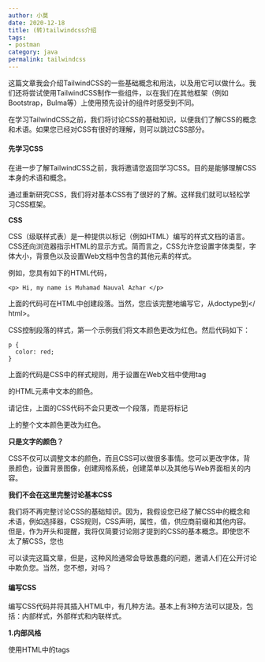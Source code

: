 ```yaml
---
author: 小莫
date: 2020-12-18
title: (转)tailwindcss介绍
tags:
- postman
category: java
permalink: tailwindcss
---
```


这篇文章我会介绍TailwindCSS的一些基础概念和用法，以及用它可以做什么。我们还将尝试使用TailwindCSS制作一些组件，以在我们在其他框架（例如Bootstrap，Bulma等）上使用预先设计的组件时感受到不同。

<!-- more -->

在学习TailwindCSS之前，我们将讨论CSS的基础知识，以便我们了解CSS的概念和术语。如果您已经对CSS有很好的理解，则可以跳过CSS部分。



#### 先学习CSS

在进一步了解TailwindCSS之前，我将邀请您返回学习CSS。目的是能够理解CSS本身的术语和概念。



通过重新研究CSS，我们将对基本CSS有了很好的了解。这样我们就可以轻松学习CSS框架。



**CSS**



CSS（级联样式表）是一种提供以标记（例如HTML）编写的样式文档的语言。 CSS还向浏览器指示HTML的显示方式。简而言之，CSS允许您设置字体类型，字体大小，背景色以及设置Web文档中包含的其他元素的样式。



例如，您具有如下的HTML代码，

```markup
<p> Hi, my name is Muhamad Nauval Azhar </p>
```



上面的代码可在HTML中创建段落。当然，您应该完整地编写它，从doctype到</ html>。



CSS控制段落的样式，第一个示例我们将文本颜色更改为红色。然后代码如下：

```markup
p { 
  color: red; 
}
```



上面的代码是CSS中的样式规则，用于设置在Web文档中使用tag <p>的HTML元素中文本的颜色。



请记住，上面的CSS代码不会只更改一个段落，而是将标记<p>上的整个文本颜色更改为红色。



**只是文字的颜色？**



CSS不仅可以调整文本的颜色，而且CSS可以做很多事情。您可以更改字体，背景颜色，设置背景图像，创建网格系统，创建菜单以及其他与Web界面相关的内容。



**我们不会在这里完整讨论基本CSS**



我们将不再完整讨论CSS的基础知识。因为，我假设您已经了解CSS中的概念和术语，例如选择器，CSS规则，CSS声明，属性，值，供应商前缀和其他内容。但是，作为开头和提醒，我将仅简要讨论刚才提到的CSS的基本概念。即使您不太了解CSS，您也



可以读完这篇文章，但是，这种风险通常会导致愚蠢的问题，邀请人们在公开讨论中欺负您。当然，您不想，对吗？



#### 编写CSS

编写CSS代码并将其插入HTML中，有几种方法。基本上有3种方法可以提及，包括：内部样式，外部样式和内联样式。



**1.内部风格**



使用HTML中的tags <style>以这种方式插入CSS代码。假设我们有一个如下的HTML结构，

```markup
<!DOCTYPE html> 
<html> 
  <head> 
    <title> Learn CSS </title> 
  </head> 
  <body> 
    <p> 30分钟学习TailwindCSS </p> 
  </body> 
</html>
```



然后，我们要在HTML中设置样式或将CSS代码插入HTML，然后编写要在标签<style>之间使用的CSS规则，并在关闭标签</ head>之前将其粘贴。

```markup
<!DOCTYPE html> 
<html> 
  <head> 
    <title> </title>   
    <style> 
      p { 
        color: red; 
      } 
    </style> 
  </head> 
  <body> 
    <p> 30分钟学习TailwindCSS </p> 
  </body> 
</html>
```



**2.外部风格**



与以前的方法不同，我们将所有CSS规则记录在与HTML文件不同的文件中。创建一个扩展名为.css的新文件，在此我给出一个示例，其名称为style.css，文件内容如下，

```markup
p { 
  color: red; 
}
```



要将文件插入HTML，然后使用<link>标记，如下所示，

```markup
<!DOCTYPE html> 
<html> 
  <head> 
    <title> </title> 
    <link rel = "stylesheet" href = "style.css"> 
  </head> 
  <body> 
    <p> 30分钟学习TailwindCSS </p> 
  </body> 
</html>
```

属性href旨在识别我们在HTML中使用的CSS文件。尽管attributerel旨在指定两个文件之间的关系，但在此上下文中，HTML和CSS由于CSS是样式表，因此为属性指定样式表的值为value。



**3.内联样式**



此方法与内部样式之间存在相似之处，因为它们都不在其他文件中编写CSS规则。此方法非常简单，因为您无需在CSS代码中编写选择器。您将立即编写CSS声明，因为此方法会将CSS代码直接插入所需的tag中。举个例子，



```markup
<!DOCTYPE html> 
<html> 
  <head> 
    <title> </title> 
  </head> 
  <body> 
    <p style = "color: red;"> 30分钟学习TailwindCSS </p> 
  </body> 
</html>
```



乍一看，此方法是如此简单且易于实现，但是，请花点时间想象一下，如果您有1000个标签<p>，并且要求它们具有相同的样式。当然，您只需要复制它，对吗？但是，当您需要更改CSS声明中的属性值时，该怎么办？那么，如果CSS声明具有10个以上的属性，怎么办？当然，这会打扰您。



除了这三种方法，您还可以使用JavaScript在HTML中插入CSS样式。简单来说，JavaScript有一个DOM（文档对象模型），DOM将HTML视为对象，并允许您通过JavaScript提供的API来处理样式，内容，属性等。

您也可以根据条件申请上述三种方式。要记住的事情是编写可重用，可以重用，可维护或可以维护的CSS规则，尽管在编写CSS代码时还需要应用其他一些方面，但是至少要结合这两点刚才您可以编写代码CSS是人类可读的。



#### CSS很简单

CSS是一种简单的语言，具有简单易懂的语法或书写风格。正如您之前所做的，更改文本的颜色仅需要3行代码，对吗？



让我们从此CSS语法开始进行基本的手术。 CSS很简单，

```css
selector { 
  // CSS 声明 
}
```

首先不要惊慌，因为您听到了一个从未听过的术语，有时这个术语听起来很酷，即使它可能很容易理解。



让我们检查一下上面的CSS代码，将其分为几个要点，以使其更易于理解，



**1. CSS规则**



上面的代码是CSS规则。一段代码，将使HTML中的一个或多个元素生效。根据CSS声明，将赋予每个CSS规则不同的效果。 CSS声明写在左括号和右括号之间，如下所示：。{CSS declarartion}



**2. CSS选择器**



如前所述，CSS规则可以影响一个或多个元素，这取决于选择器。简而言之，选择器是CSS中允许我们选择要设置样式的元素的一种方式。在一个Web文档中，当然有多个HTML标记，因此，通过选择器，我们可以一次选择一个或多个HTML元素以赋予相同的样式。



选择器可以是HTML标记名称，类名称，ID，属性标记，伪选择器等。



选择器标签：您只需要写下标签的名称，即其课程，例如：p，div，表格，视频，跨度等等。



选择器ID：您需要在名称ID的开头添加井号（＃），例如＃header，＃footer，＃main等。



选择器类：您需要在类名称的开头添加一个点，例如：.name，.box，.widget，.menu等。



**3. CSS声明**



这是使用CSS进行“愉悦”的重点。因为，您可以在此处为之前选择的元素设置所需的样式。 CSS声明是一种设置CSS规则样式的方法。 CSS声明由属性，冒号，值和分号组成。之前，我们已经做了一行CSS声明，即：color：red;。该代码是单行CSS声明。为



什么叫CSS声明？因为在代码中有一个属性，即颜色“ acolon”，即：。一个值，即红色。最后是一个分号，即；。



属性是给出样式类型的指令。用小写或小写字母和符号“-”作为分隔符写的属性（如果名称peroperty由2个以上的音节组成）。每个属性名称都有其自己的作用。给定的效果还取决于给定的值，给定的值也必须与属性名称有关。在前面的示例中，我们使用pr



opertycolor更改了文本的颜色，使其变为红色，因为我们将valuesred分配给了property。因此，属性的值和名称必须相关。



给属性赋值，即在冒号或冒号之后：。一行CSS声明以分号或分号;结尾。最后一个位置的CSS声明不需要用分号关闭，但是使用时更好。



当然，我们可以在一个CSS规则上编写多个CSS声明。我们需要多少CSS声明取决于我们要为元素创建哪种样式。例如，我们要更改类别为name的元素的文本颜色，背景和字体。因此，代码如下



```css
name { 
  font-family: 'arial'; 
  color: red; 
  background-color: blue; 
}
```

上面的代码是CSS规则，它将文本的颜色更改为红色，背景更改为蓝色，并将字体更改为arial。



我们已经在本节中了解了CSS。在下一节中，我们将讨论TailwindCSS，并且假定您已经了解CSS的基本知识和术语。如果您听不懂，可以重复阅读直到您理解为止。



#### TailwindCSS



![xxx](https://image.xiaomo.info//blog/GAEIS16OFM6KDPN9NWVZEB.png)

如果您遇到的通用框架由许多组件预先设计组成，则在此TailwindCSS中，您将找不到诸如按钮，卡片，警报，轮播等其他预先设计的组件。因为TailwindCSS不是UI工具包，而是实用程序优先的框架，用于快速构建自定义界面。



简而言之，在TailwindCSS中，有许多小类代表CSS声明。因此，当您要创建组件时，则需要使用其中的一些小类来创建您要引用的组件。



例如，您要制作一个按钮组件。在Bootstrap框架或其他具有预先设计的组件的框架中，您或多或少会这样做：



```html
<button class="btn"> Button </button> 

or 

<button class="button"> Button </button>
```



同时，在TailwindCSS中，您需要这样做：



```html
<button class="bg-blue-500 text-white font-bold py-2 px-4 rounded" > 
  Button 
</button>
```

上面的类表示它们自己的属性和值。



-   bg-blue-500代表propertybackground-color：＃4299e1;
-   text-white代表属性颜色：#fff;
-   font-bold代表属性font-weight：700;
-   py-2，即padding-y或padding-vertical表示属性padding-top：0.5rem;底部填充：0.5rem；
-   px-4表示padding-x或padding-horizontal表示属性padding-left：1rem; andpadding-right：1rem；
-   四舍五入代表边界半径：.25rem；



**看起来很复杂吧？**



但是，像这样，即使您使用相同的框架，您与其他人创建的UI也会有所不同。与使用UI套件的情况不同，创建的UI趋于相同，因为在UI套件中可以使用预先设计的组件，尽管可以覆盖样式，但是结果可能不会有太大差别。



无法将TailwindCSS与UI工具包框架（例如Bootstrap，Bulma或Spectre）相提并论，因为它们基本上具有不同的概念。



如果在UI工具包框架中需要创建一些自定义类来自定义所使用的预先设计的组件，而在TailwindCSS中则可以减少自定义类的使用。因为，要制造组件，您需要通过编译实用程序类从头开始。



#### TailwindCSS不是唯一的实用程序优先框架

TailwindCSS于2017年11月2日首次发布。在此之前，有许多框架具有类似TailwindCSS的概念，包括：

-   [Shed.CSS](https://github.com/tedconf/shed-css)
-   [TACHYONS](https://tachyons.io/)
-   [Beard](https://github.com/monarkee/beard)
-   [TurretCSS](https://turretcss.com/)
-   等等

上述框架大约落后4-5年。因此，在TailwindCSS之前，实用程序优先框架的概念已经被应用。换句话说，TailwindCSS并不是唯一的实用程序优先框架。



除了上述框架之外，Bootstrap还具有仅在版本4中添加的实用程序类。以前，它们也已添加，但是当版本3被命名为帮助程序类时。



尽管时间不长，但TailwindCSS一直吸引着人们的注意，因为在不到2年的时间里，它已在GitHub上获得了10,000多个星级。尽管TailwindCSS本身最近已踩到1.0.0-beta.4版本。



但是，我们不能断定TailwindCSS比其他效用优先框架要好，因为要得出结论，我们需要测试其中一些框架。不一定也适用于所有情况的框架。



因此，如果您正在寻找一个由一组预先设计的组件组成的框架，也许TailwindCSS不适合您。但是，如果您想构建一个具有标识的接口，则TailwindCSS可能适合您。



您不会驾驶跑车越野



**可定做**



尾风也非常可定制。您可以更改默认颜色，添加断点屏幕尺寸，添加系列字体以及添加其他实用程序类。为什么可以如此自定义？ Tailwind有一个旨在保存所有配置的配置文件，在此配置中，您还可以指定要使用的实用程序类。另外，更酷的是，您可以设

置前缀，以便通过提供前缀可以最大程度地减少类名冲突。



示例文件tailwind.config.js

```javascript
module.exports = { 
  important: true, 
  theme: { 
    fontFamily: { 
      display: ['Gilroy', 'sans-serif'], 
      body: ['Graphical', 'sans-serif'], 
    }, 
    extend: { 
      colors: { 
        cyan: '# 9cdbff', 
      }, 
      margin: { 
        '96': '24rem', 
        '128': '32rem', 
      }, 
    } 
  }, 
  variants: { 
    opacity: ['responsive', 'hover'] 
  } 
}
```

上面的配置文件是可选的-不需要。 TailwindCSS将在项目的根文件夹中查找配置文件。如果没有，它将使用默认的config。



#### TailwindCSS有多大

与其他流行的框架相比，Tailwind具有相当大的文件大小。



![xxx](https://image.xiaomo.info//blog/GAEIS16OFM6KDPN9NWVZJR.png)



考虑到Tailwind由实用程序类的集合组成，这是合理的。当然，可能的解决方案是删除我们不使用的实用程序类。但是如何？要解决此问题，可以使用[PurgeCSS](https://www.purgecss.com/)。它是一个可以帮助您删除未使用的CSS的工具。酷吧？



这样，您的CSS文件大小可以只有13kb。与Firefox Send一样，他们使用TailwindCSS并仅以13.1kb（在di-Minify之后）和4.7kb（在di-gzip之后）的大小归档CSS。



#### 开始使用TailwindCSS

从这里开始，我将TailwindCSS称为Tailwind。



从安装到开发，Tailwind都有不错的文档。



![xxx](https://image.xiaomo.info//blog/9VYYXMLHRYZH6BF2QY6875.png)







特别是添加了Algolia搜索引擎。这样在学习Tailwind时会更加自在。



![xxx](https://image.xiaomo.info//blog/GAEIS16OFM6KDPN9NWVZP7.png)



要安装Tailwind，您可以通过NPM或Yarn，而且要确保已安装Node.js。



#### 安装Tailwind

您可以通过运行以下命令从创建新文件夹开始：

```bash
mkdir mytailwind

cd mytailwind
```



那么您需要通过包管理器之一Yarn或NPM将Tailwind添加为依赖项。

```bash
# NPM 
npm install tailwindcss --save-dev 

# Yarn 
yarn add tailwindcss --dev
```



上面的命令会将Tailwind作为devdependencies添加到package.json中。



#### 将Tailwind添加到CSS文件

Tailwind的指令旨在使您更轻松地将Tailwind代码与CSS代码一起添加。将以下代码添加到CSS代码的第一行：



```css
@tailwind base; 

@tailwind components; 

@tailwind utilities; 

/ ** 你的 CSS 代码 ** /
```



该指令将不能被浏览器直接读取，因此该指令将由Tailwind CLI转换为CSS代码。



假设您的CSS文件名为style.css，然后使用Tailwind CLI使用以下命令来转换或处理CSS代码：

```bash
npx tailwind build styles.css -o output.css
```



使用上述方法，每次更改CSS文件时都需要运行命令。为避免这种情况，您可以采取其他方法将Tailwind处理为CSS。您可以使用PostCSS，Webpack，Gulp或Laravel Mix。



Tailwind❤CDN



事实证明，可以通过CDN安装Tailwind！像一般的大多数库或框架一样，它必须具有CDN，以便可以轻松安装。



但是，不幸的是，使用CDN时有些事情您无法做，包括：

-   您无法自定义默认的Tailwind主题
-   您不能使用指令tailwind
-   您不能启用已禁用的功能
-   您无法安装第三方插件

**开始前**



HTML对每个元素都有默认样式。例如div，此元素具有固有的CSS声明，即display: block;。



有关具有默认样式的元素的完整列表，请在此处查看。



每个浏览器都有其默认样式，包括：

-   IE浏览器
-   火狐浏览器
-   Opera
-   Chrome / Webkit



您可以想象，当您建立一个网站并在其他浏览器中访问它时，您赋予先前样式的某些元素的外观会稍有不同，因为它与默认浏览器样式“混合”了。这样，您网站的外观就会不一致-尽管不会太多。



为了克服此问题，CSS框架或库通常具有基本样式，该样式旨在覆盖每个浏览器中的默认样式。这样，HTML中的元素在每个浏览器中将具有相同的默认样式。



Tailwind有其自己的基本样式，称为“**preflight**”或以前称为“ **base**”。 Tailwind使用[Normalize.css](https://github.com/necolas/normalize.css/)第三方库来执行此操作。您可以在[此处](https://tailwindcss.com/docs/preflight/)查看Tailwind为哪些元素提供了默认样式。



#### Tailwind上的颜色

Tailwind提供了许多调色板。甚至每个级别的透明度都可以调整。每种颜色都有9种透明度。



例如蓝色：



![xxx](https://image.xiaomo.info//blog/5676V76OE9O5UEMF6QZFIL.png)

这样，您就可以不受限制地使用颜色。因此，您将更加自由地制作组件。



#### 尝试Tailwind

在知道如何设置Tailwind之后，该尝试使用Tailwind构建一些组件了。



Tailwind将其实用工具类分为11类。在这11个类别中，下面有几个实用工具类，我将不在下面讨论所有实用工具类，仅讨论一些需要解释的实用工具类。因为其他实用工具类通常具有与CSS相同的功能。



11个类别包括：



#### **A. 布局**

在此类别中，当然有几个与布局相关的属性，包括：container, display, float, object-fit, object position, overflow, position, visibility 和 z-index.



**A.1 容器**



与Bootstrap相似，Tailwind也具有容器，它们的功能相同，即将元素包装在内部并在当前断点处设置min-width和max-width。不同之处在于，Tailwind中的容器不会自动位于中间；要使其处于中间位置，它必须调节margin-left和margin-right成为auto。在Tailwind中，可以通过提供实用工具类mx-auto来解决，该工具表示margin-x或margin-x水平，更精确地提供CSS声明。margin-left: auto; 和 margin-right: auto;



**A2 显示**



作为CSS，Tailwind还允许您调整显示属性，例如block，inline，inline-block，flex和其他。要使用flexbox，Tailwind有更多关于flexbox的特定文档。



**A.3 上/右/下/左**



我在上面没有提到这一部分，因为写下来相当复杂。该实用工具类与位置一起使用-无论是绝对位置，相对位置还是固定位置。用于设置属性left，right，top和bottom的实用工具类。以下是一些类名称，包括：





![xxx](https://image.xiaomo.info//blog/GAEIS16OFM6KDPN9NWVZUN.png)

**A.4 Z-index**



当然，您已经了解了该实用工具类的功能。基本上像CSS一样，该实用工具类用于管理堆栈顺序-例如PhotoShop设计软件中的图层面板或其他。使用该类会减少自定义类的使用。



![xxx](https://image.xiaomo.info//blog/5676V76OE9O5UEMF6QZFK9.png)

#### 排版

此类别中的所有类都可以设置排版，例如`font-size`, `font-family`, `color`,`font-weight`, `word-break`, `letter-spacing`等等。



**B.1 颜色**



如前所述，Tailwind提供了一个调色板，每种颜色都有一定的透明度。就像设置背景颜色一样，要设置文本颜色，Tailwind也具有类似的类名。



![xxx](https://image.xiaomo.info//blog/GAEIS16OFM6KDPN9NWW003.png)



**B.2 字体家族**



对于字体，默认的Tailwind有3个选择，即font-sans，font-serif和font-mono。如前所述，Tailwind是非常可定制的，因此您可以添加另一个类名称来设置字体。



![xxx](https://image.xiaomo.info//blog/5676V76OE9O5UEMF6QZFLX.png)



**B.3 字体大小**



您不能任意调整字体大小。但是，Tailwind通过提供几个类名来进行设置，例如：



![xxx](https://image.xiaomo.info//blog/GAEIS16OFM6KDPN9NWW05J.png)

#### C. 背景

Tailwind还提供了一个实用工具类来设置背景。但是，在所有可用于设置背景的实用工具类中，您仍然需要创建一个自定义类或嵌入式样式来设置背景图像。因为要设置背景图像，所以需要指定要使用的图像。

背景类别中可用的一些实用工具类是背景附件，背景颜色，背景位置，背景重复和背景大小。与背景相关的所有实用工具类均以名称bg- *开头，例如：bg-cover将背景大小设置为Cover。



#### D. 边框

在此类别中，有4种不同的实用工具类，包括：**边框颜色，边框样式，边框宽度和边框半径。**



**D.1 边框颜色**



调整边框的颜色，类似于“Tailwind”中的其他颜色。区别在于，设置边框颜色的前缀是名称border- *，例如：border-blue-600，将边框颜色设置为蓝色，级别为600。



**D.2 边框半径**



与背景不同，并非与边框相关的所有类名都以border- *开头。要设置Tailwind的边界半径，我们需要使用以**rounded**的单词开头的类名称，其中一些是：



![xxx](https://image.xiaomo.info//blog/5676V76OE9O5UEMF6QZFNL.png)



#### E. Flexbox

正如我之前提到的，Tailwind有自己的类别来讨论flexbox。该类别包括几个实用工具类，包括：*flex direction, flex wrapping, align items, align content, align self, justify content, flex, flex grow 和 flex shrink.*。



#### F. 间距

在此类别中，基本上仅由 **padding** 和 **margin** 组成。但是，要在页边空白处设置负值，Tailwind通常用 - 分隔类的名称。因此，此类别包括填充，边距和负边距。要设置padding，**请在类的名称前添加p，然后再添加side和size**，因此格式如下：p {side？}-{size}。就像padding一样，使用相同的方法来调整边距。



区别是，边距以m开头。与边距类似，要以相同的方式设置负边距，负边距的差异以**-m**开头，例如：-m-5以提供CSS声明边距：-1.25rem; 。



#### G. 尺寸

此类中的所有实用工具类基本上仅用于设置高度和宽度。但是，众所周知，CSS具有min 和 max属性。因此，此类别包括宽度，最小宽度，最大宽度，高度，最小高度和最大高度。要调整宽度，您需要使用此类的格式：**w- {number}。**



例如：w-10提供CSS声明宽度：2.5rem; 。设置高度，请使用相同的格式，需要把w更改为h。如果要设置min和max，需要添加min-或max-。



#### H. 表格

该类别仅包括2个实用工具类，即border collapse 和 table layout。



**I. 效果**



与表格一样，此类别有2个实用工具类，即阴影和不透明度。 Tailwind至少有8个用于管理阴影的类，包括：



![xxx](https://image.xiaomo.info//blog/GAEIS16OFM6KDPN9NWW0AZ.png)



其中一些还将具有以下外观：





![xxx](https://image.xiaomo.info//blog/5676V76OE9O5UEMF6QZFP9.png)

至于不透明度，Tailwind提供了至少5种实用工具类，其中包括：





![xxx](https://image.xiaomo.info//blog/GAEIS16OFM6KDPN9NWW0GF.png)

并显示以下内容，



![xxx](https://image.xiaomo.info//blog/5676V76OE9O5UEMF6QZFQX.png)



#### J. 互动性

此类别包括与交互性相关的实用工具类，包括appearance, cursor, outline, pointer events, resize 和 user select。使用其中一些实用工具类，您可以设置光标类型，设置元素对指针事件的响应，设置用户是否可以在元素内选择文本以及管理其他交互性。



#### K. SVG

最后一个类别是SVG。该类别仅包括**填充Fill**和**笔触Stroke**。他们每个只有一个class。Fill填充只有fill-current，将SVG颜色字段设置为“当前”文本颜色。例如：





![xxx](https://image.xiaomo.info//blog/GAEIS16OFM6KDPN9NWW0LV.png)



上面的SVG填充颜色遵循text-teal-500的颜色。而Stroke笔触，只有stroke-current。与fill-current功能相同，区别在于调整笔触颜色。例：





![xxx](https://image.xiaomo.info//blog/5676V76OE9O5UEMF6QZFSL.png)



当然，我们不会一一尝试，我们将学习使用Tailwind的概念。因此，我们将尝试为该练习制作一些组件，来帮助了解如何构建自己的组件。



#### 制作按钮组件

从一个按钮开始。我们将制作3种类型的按钮，包括：primary, secondary 和 tertiary。



首先，我们将创建主按钮。

```markup
<button class="bg-blue-600 text-white px-4 py-2 rounded"> 
  Button 
</button>
```



那么结果如下：



![xxx](https://image.xiaomo.info//blog/GAEIS16OFM6KDPN9NWW0RB.png)



然后，我们将创建一个辅助按钮。此按钮与主要按钮相反，它具有透明的背景并带有边框。像这样，

```markup
<button class="text-blue-600 border border-blue-600 px-4 py-2 rounded"> 
  Button 
</button>
```



结果如下：



![xxx](https://image.xiaomo.info//blog/5676V76OE9O5UEMF6QZFU9.png)





在上面的代码中，您找到了一个新类，即border 和 border-blue-600。这两个类都与border CSS有关。

-   border 代表边框宽度：1px；
-   border-blue-600 表示边框颜色：#3182ce;

接下来，我们将创建一个第三类按钮。与次要按钮很像，只有边框被删除了。



![xxx](https://image.xiaomo.info//blog/GAEIS16OFM6KDPN9NWW0WR.png)



到目前为止，我们已经制作了3种类型的按钮，即主要，次要和第三种。



要以相同方式制作新组件，只需要将相关的实用工具类合并到元素中，即可创建您创建的组件。



#### 状态变化

一切完成后，问题就出现了。处于某个状态时如何设置属性？例如，**当悬停时**。因此，我们想在悬停按钮时更改背景颜色。



为了克服这个问题，Tailwind提供了一个解决方案。 **Tailwind具有“ State Variants”**，因此您可以将实用工具类设置为某个状态，例如在悬停，聚焦等期间。



在Tailwind中使用状态变化非常简单。我们只需要添加所需状态的前缀名称，然后添加实用工具类即可。例如：悬停：{utility-class}。



例如，我们要在结束时将背景色更改为有点暗。然后代码是这样的，



```css
hover: bg-blue-800
```



或者我们想要更改文本的颜色，像这样，



```css
hover: text-white
```



或者我们想要将两个或两个以上结合起来，像这样，



```css
hover: bg-blue-800 hover: text-white hover: ...
```



回到我们的代码；接下来，我们将在创建的主按钮上悬停状态。当切换颜色变深时，我们将更改主要按键上的背景颜色。换句话说，我们将为主键状态悬停提供实用工具类 bg-blue-700。



```markup
<button class="bg-blue-600 text-white px-4 py-2 rounded hover: bg-blue-700"> 
  Button 
</button>
```



悬停时，二级和三级按钮将具有蓝色背景色。您应该能脑补出来效果。



#### 制作卡组件

在按钮之后，卡片是经常使用的组件。不管是设计仪表板还是登陆页面。



假设我们将为博客文章制作卡片组件。因此，在卡片的组件中，有许多衍生自卡片的元素，例如图像卡片，卡片主体，卡片标题等。



在此之前，我将首先使用Figma制作线框。



![xxx](https://image.xiaomo.info//blog/5676V76OE9O5UEMF6QZFVX.png)



类似于我们将要制作的卡片组件。



让我们动手吧！



首先，我们将首先编写标记结构。基于上面的线框，我们需要几个元素，包括：

-   div 包装整个组件
-   img 显示图像
-   div 包裹卡片
-   h4 卡片标题
-   p 卡片说明
-   用作号召性用语的按钮

HTML结构如下，

```markup
<div> 
  <img src = "..."> 
  <div> 
    <h4> ... </h4> 
    <p> ... </p> 
    <div> 
      <button> ... </button> 
    </div> 
  </div> 
</div>
```



在提供实用工具类之前，让我们搜索要应用于上述img元素的图像。您可以在Unsplash，Pexels，Pixel等上搜索免费图像。



这是我将要使用的图片，



![xxx](https://image.xiaomo.info//blog/GAEIS16OFM6KDPN9NWW17N.png)



现在是时候将实用工具类分配给我们之前创建的标记了。



我们将需要的图像应用于img，而且我们将给出白色背景色并给出阴影。因此，我们需要的实用工具类是bg-white，shadow-lg 和 w-64来设置卡组件的宽度。



HTML结构如下，

```markup
<div class="bg-white shadow-lg w-64"> 
    <img src="https://images.unsplash.com/photo-1504575958497-ccdd586c2997?ixlib=rb-1.2.1&ixid=eyJhcHBfaWQiOjEyMDd9&autc==754&q=80" alt="koala"> 
</div>
```



我们使用的实用工具类如下：

-   **bg-white** 提供白色背景并表示CSS声明背景颜色：#fff;
-   **shadow-lg** 为元素提供阴影效果并表示CSS声明box-shadow: 0 10px 15px -3px rgba(0, 0, 0，.1), 0 4px 6px -2px rgba(0, 0, 0，.05);

到目前为止，我们的外观如下：



![xxx](http://api.zhaima.tech/public/uploads/2020-01-29/5676V76OE9O5UEMF6QZFZ9.png)

我们还将实用工具类添加到用作卡体的元素中。



HTML结构如下，



```markup
<div class="p-6"> 
  <h4 class="font-bold"> Hello, my name is Koala! </h4> 
  <p class="text-sm mt-2"> I am a person who lives in the house and I work as a programmer. </p> 
</div>
```



在上面的HTML结构中，我们找到了几个刚刚使用的实用工具类，包括：

-   **p-6** 表示尺寸为6的填充，表示CSS声明填充：1.5rem;
-   **font-bold** 表示具有粗体值的font-weight并表示CSS声明font-weight: 700;
-   **text-sm** 表示文本尺寸小（小），代表CSS声明字体大小：.875rem;
-   **mt-2** 的意思是margin-top，距离为4，代表CSS声明margin-top: 0.5rem;

到目前为止，我们已经具有以下外观：



![xxx](https://image.xiaomo.info//blog/GAEIS16OFM6KDPN9NWW1D3.png)





接下来，我们需要在该段落下的卡片上添加一个号召性用语按钮。



尝试制作按钮组件时，我们可以复制先前制作的HTML代码。



HTML结构如下，

```markup
<div class="text-right mt-4"> 
  <button class="bg-blue-600 text-sm text-white py-1 px-3 rounded"> 
    Read More 
  </button> 
</div>
```



如果您当前使用的是Bootstrap 4，则可能对我们之前使用过的一些实用工具类有所了解，例如text-right，mt-*，p-*，rounded等。该实用工具类具有与Bootstrap 4上的工具类相同的优点。



至此，我们已经有一个卡组件。



![xxx](https://image.xiaomo.info//blog/5676V76OE9O5UEMF6QZG0X.png)



现在，我们将复制1个组件块代码以制作3个组件卡。然后，我们将用div和工具类div 包装这三个卡片组件。卡片组件还可以变成网格，使用工具类flex div。





![xxx](https://image.xiaomo.info//blog/GAEIS16OFM6KDPN9NWW1IJ.png)

#### 响应式设计

到目前为止，我们已经尝试制作两个组件，即卡片和按钮。而且我们还熟悉几种实用工具类以及Tailwind的功能之一，即状态变体。除状态变量外，Tailwind还提供了响应式设计功能。您可以为每个断点设置实用工具类。至少Tailwind提供4个断点，**即sm，md，lg 和 xl**。

-   **sm** 适用于最小宽度为640px的设备
-   **md** 适用于最小宽度为768px的设备
-   **lg** 适用于最小宽度为1024px的设备
-   **xl** 适用于最小宽度为1280px的设备

要将其与实用工具类结合使用，那么我们需要将其添加到实用工具类之前，将其格式化为：sm：{utility-class}，md：{utility-class}，lg：{utility-class}， xl：{utility-class}。



我们之前使用的实用程序类适用于所有断点，或者换句话说，适用于所有设备-包括移动设备。



以上所有断点都是Tailwind的默认值，您可以添加或删除现有断点。同样，这些断点将转换为CSS媒体查询代码。



![xxx](https://image.xiaomo.info//blog/5676V76OE9O5UEMF6QZG2L.png)



同时，如果我们希望将实用工具类设置为仅在几种设备尺寸上应用，那么我们需要指定目标设备的尺寸。假设我们要在除平板电脑设备上的所有设备上使文本变为蓝色。

```markup
<p class="text-blue-900"> Hello, bro! </p>
```



上面的代码将使文本变为蓝色，而如果我们想在设备的宽度至少为640px时更改文本，则在所需的实用工具类名称之前添加前缀sm：。

```markup
<p class="text-blue-900 sm: text-red-900"> Hello, bro! </p>
```



使用上面的代码，我们将在所有设备上显示蓝色文字，而在宽度最小为640px的设备上，该文字将变为红色。



您还可以同时为多个设备指定实用工具类。

```markup
<p class="text-blue-900 sm: text-red-900 md: text-green-900 lg: text-yellow-900 xl: text-black"> 
  Hello, bro! 
</p>
```



**如果仅适用于手机怎么办？**



如前所述，如果您没有在使用的实用工具类上指定断点，则该实用工具类**适用于所有设备**-包括宽度小于640px的移动设备。



#### 提取组件

Tailwind是实用程序优先的框架，因此创建的组件将包含实用工具类的集合。这意味着当您要创建相同的组件时，您还将编写相同的实用工具类集。这样，当您想为该组件更改一个实用工具类时，就需要更改所有具有相同“意图”的组件。



例如，您有一个按钮组件，其结构如下所示，

```markup
<button class="bg-blue-600 text-white px-4 py-2 rounded"> 
  Button 
</button>
```



在其他地方，您需要一个button组件，因此您需要将结构复制到20个位置；当您想将按钮的填充大小（例如更改为px-1 py-2）时，也需要在20个不同的位置进行更改。这将花费大量时间，并且肯定很累。



**为了克服这个问题，Tailwind提供了一种解决方案，即“提取组件”**。 Tailwind提供了伪指令**@apply**，**它允许您一次组合多个实用工具类**。



例如，在创建按钮组件时，不是创建这样的结构，

```markup
<button class="bg-blue-600 text-white px-4 py-2 rounded"> 
  Button 
</button>
```



更好的是这样的：

```markup
<button class="button"> 
  Button 
</button>
```



**这也太像Bootstrap了！**



冷静！即使这样，您仍然可以像以前一样使用指令**@apply**控制实用工具类。因此，**您将可以在Tailwind中的实用工具类中自由发挥创造力。**

```markup
<button class="button"> 
  Button 
</button> 

<style> 
.button { 
  @apply bg-blue-600 text-white px-4 py-2 rounded; 
} 
</style>
```



太酷了！



请记住，**要使用指令@apply和Tailwind中提供的其他指令功能，您需要使用PostCSS或其他Task Runner。**当然，您不能使用CDN做到这一点。因为，该代码将转换为浏览器可以理解的CSS代码。



通过使用此方法，还可以为每个组件制作**修饰符**。



```markup
<button class="button"> 
  Button 
</button> 

<button class="button button-red"> 
  Button 
</button> 

<style> 
.button { 
  @apply bg-blue-600 text-white px-4 py-2 rounded; 
} 
.button.button-red { 
  @apply bg-red-900; 
} 
</style>
```



**要将其与状态结合起来，通常需要像CSS那样进行。**

```markup
<button class="button"> 
  Button 
</button> 

<style> 
.button { 
  @apply bg-blue-600 text-white px-4 py-2 rounded; 
}

.button:hover { 
  @apply bg-blue-700; 
} 
</style>
```





#### 指令: @screen, @variants & @responsive

除了@apply和@tailwind外，Tailwind还具有可以更轻松地帮助我们工作的指令，包括@screen，@variants 和 @responsive。



@screen指令允许您创建媒体查询，该媒体查询引用我们在响应式设计部分中先前讨论的断点名称之一。



如果您要进行以下媒体查询，

```css
@media (min-width: 640px) { 
  / * ... * / 
}
```



然后您可以使用指令 @screen进行更改：

```css
@screen sm { 
  / * ... * / 
}
```



@variants指令使您可以针对自己创建的实用工具类，针对版本生成鼠标悬停，焦点悬停，活动悬停和组悬停。假设您自己这样制作其他实用工具类，



```css
@variants focus, hover { 
  .rotate-0 { 
    transform: rotate(0deg); 
  } 
  .rotate-90 { 
    transform: rotate(90deg); 
  } 
}
```



上面的代码将生成您创建的实用工具类的悬浮和集中版本。编译后，您的代码将具有以下输出：

```css
.rotate-0 { 
  transform: rotate(0deg); 
} 
.rotate-90 { 
  transform: rotate(90deg); 
}. 

focus\:rotate-0:focus { 
  transform: rotate (0deg); 
}. 
focus\:rotate-90:focus { 
  transform: rotate(90deg); 
}. 

hover\:rotate-0:hover { 
  transform: rotate(0deg); 
}. 
hover\:rotate-90:hover { 
  transform: rotate(90deg); 
}
```



使用示例:

```markup
<div class="rotate-0 hover:rotate-90"></div>
```



@responsive指令允许您生成所创建的实用工具类的响应版本，其工作方式类似于指令 @variants。

```css
@responsive { 
  .bg-gradient-brand { 
    background-image: linear-gradient(blue, green); 
  } 
}
```



上面的代码将产生以下输出：



```css
.bg-gradient-brand { 
  background-image: linear-gradient(blue, green); 
} 

/ * ... * / 

@media (min-width: 640px) { 
  .sm\:bg-gradient-brand { 
    background-image: linear-gradient(blue, green); 
  } 
  / * ... * / 
} 

@media (min-width: 768px) { 
  .md\:bg-gradient-brand { 
    background-image: linear-gradient(blue, green); 
  } 
  / * ... * / 
} 

@media (min-width: 1024px) { 
  .lg\:bg-gradient-brand { 
    background-image: linear-gradient(blue, green); 
  } 
  / * ... * / 
} 

@media (min-width: 1280px) { 
  .xl\:bg-gradient-brand {
    background-image: linear-gradient(blue, green); 
  } 
  / * ... * / 
}
```



当然，以上结果取决于先前在Tailwind配置文件中定义的断点。



需要重申的是，Tailwind中可用的所有指令功能都需要转换为浏览器可以理解的标准CSS代码。因此，我们需要任务运行器或使用Tailwind CLI来执行此操作。



#### 与预处理器一起使用

由于Tailwind是PostCSS插件，因此没有什么可以阻止您将其与Sass，Less，Stylus或其他预处理器一起使用的，就像您与其他PostCSS插件（如Autoprefixer）一样。



重要的是要注意，您不需要在Tailwind中使用预处理器-无论如何，您通常在Tailwind项目上编写很少的CSS，因此使用预处理器并不像在编写大量代码的项目中那样有益自定义CSS。



**使用PostCSS作为预处理器**



如果您将Tailwind用于一个全新的项目，并且不需要将其与任何现有的Sass / Less / Stylus样式表集成，则应高度考虑依赖其他PostCSS插件来添加您使用的预处理器功能，而不是单独使用预处理器。



这有一些好处：



您的构建将更快。由于不必通过多种工具来解析和处理CSS，因此仅使用PostCSS即可更快地编译CSS。



因为Tailwind向CSS添加了一些新的非标准关键字（例如@tailwind，@apply，theme()等），所以常常不得不以烦人，不直观的方式编写CSS，以获取预处理器以提供期望的输出。使用PostCSS可以避免这种情况。



用于使用PostCSS进行处理的规范插件是postcss-import。



要使用它，请通过npm安装插件：

```bash
＃npm
npm install postcss-import

＃yarn 
yarn add postcss-import
```



然后将其添加为PostCSS配置中的第一个插件：



postcss.config.js

```javascript
module.exports = {
  plugins：[
    require（'postcss-import'），
    require（'tailwindcss'），
    require（'autoprefixer'），
  ]
}
```



\1. 关于postcss-import需要注意的重要一件事是，它严格遵守CSS规范，并且不允许在文件的最顶部（除了文件的最顶部）使用@import语句。例如：



下边用法无效，**必须先使用@import语句**

```css
/* components.css */

.btn {
  @apply px-4 py-2 rounded font-semibold bg-gray-200 text-black;
}

/* 无效 */
@import "./components/card";
```



解决此问题的最简单方法是，不要将常规CSS和导入文件混在同一文件中。而是为您的导入创建一个主入口文件，专门用来导入组件CSS文件，并将所有实际CSS放在单独的组件文件中。如下：



使用单独的文件导入和实际CSS

```css
/* components.css */

@import "./components/buttons.css";
@import "./components/card.css";

/* components/buttons.css */
.btn {
  @apply px-4 py-2 rounded font-semibold bg-gray-200 text-black;
}

/* components/card.css */
.card {
  @apply p-4 bg-white shadow rounded；
}
```



\2. 在主CSS文件中包含@tailwind声明。



下边的写法无效，**必须先使用@import语句**

```css
@tailwind base;
@import "./custom-base-styles.css";

@tailwind components;
@import "./custom-components.css";

@tailwind utilities;
@import "./custom-utilities.css";
```



您可以通过将@tailwind声明放在各自的文件中来解决此问题。为了简化此操作，我们为每个@tailwind声明提供了单独的文件，其中包含框架本身，您可以直接从node_modules导入。



导入我们提供的CSS文件

```css
@import "tailwindcss/base";
@import "./custom-base-styles.css";

@import "tailwindcss/components";
@import "./custom-components.css";

@import "tailwindcss/utilities";
@import "./custom-utilities.css";
```



postcss-import很聪明，可以自动在node_modules文件夹中查找文件，因此您无需提供完整路径-例如，"tailwindcss/base"就足够了。





#### 与Sass / Less / Stylus一起使用Tailwind

如果Tailwind可以与Sass，Less，Stylus或其他类似的CSS预处理器一起使用，这似乎更酷。这样我们就可以使用诸如嵌套，mixin，变量，函数等功能。



更多具体的用法和说明，请参考文档https://tailwindcss.com/docs/using-with-preprocessors/#app





#### 恭喜您刚刚学习了TailwindCSS！

学习新事物有时会令人恐惧，因为我们过多地听取了其他人对较早事物的假设。为了克服这样的问题，我们只需要自己尝试一下，这样我们就会对自己的期望做出评估。



这次我们学到了一些新东西，而框架仍然是新的。尽管此Tailwind仍存在一些缺点，例如没有用于过渡，伪选择器，转换等的实用程序类。



希望与此有关，您可以将Tailwind用于下一个要使用的项目。